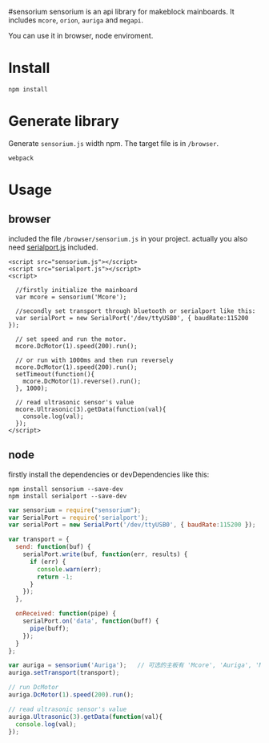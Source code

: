 #sensorium
sensorium is an api library for makeblock mainboards. It includes `mcore`, `orion`, `auriga` and  `megapi`.

You can use it in browser, node enviroment.

# Install

```
npm install
```

# Generate library
Generate `sensorium.js` width npm. The target file is in `/browser`.

```
webpack
```

# Usage

## browser
included the file `/browser/sensorium.js` in your project.
actually you also need [serialport.js](https://www.npmjs.com/package/serialport) included.
```
<script src="sensorium.js"></script>
<script src="serialport.js"></script>
<script>

  //firstly initialize the mainboard
  var mcore = sensorium('Mcore');

  //secondly set transport through bluetooth or serialport like this:
  var serialPort = new SerialPort('/dev/ttyUSB0', { baudRate:115200 });

  // set speed and run the motor.
  mcore.DcMotor(1).speed(200).run();

  // or run with 1000ms and then run reversely
  mcore.DcMotor(1).speed(200).run();
  setTimeout(function(){
    mcore.DcMotor(1).reverse().run();
  }, 1000);

  // read ultrasonic sensor's value
  mcore.Ultrasonic(3).getData(function(val){
    console.log(val);
  });
</script>

```
## node
firstly install the dependencies or devDependencies like this:
```
npm install sensorium --save-dev
npm install serialport --save-dev
```

```js
var sensorium = require("sensorium");
var SerialPort = require('serialport');
var serialPort = new SerialPort('/dev/ttyUSB0', { baudRate:115200 });

var transport = {
  send: function(buf) {
    serialPort.write(buf, function(err, results) {
      if (err) {
        console.warn(err);
        return -1;
      }
    });
  },

  onReceived: function(pipe) {
    serialPort.on('data', function(buff) {
      pipe(buff);
    });
  }
};

var auriga = sensorium('Auriga');   // 可选的主板有 'Mcore', 'Auriga', 'MegaPi', 'Orion', 'Arduino'
auriga.setTransport(transport);

// run DcMotor
auriga.DcMotor(1).speed(200).run();

// read ultrasonic sensor's value
auriga.Ultrasonic(3).getData(function(val){
  console.log(val);
});

```